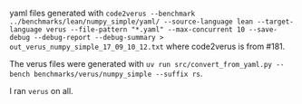 

yaml files generated with `code2verus --benchmark ../benchmarks/lean/numpy_simple/yaml/ --source-language lean --target-language verus --file-pattern "*.yaml" --max-concurrent 10 --save-debug --debug-report --debug-summary > out_verus_numpy_simple_17_09_10_12.txt` where code2verus is from #181.


The verus files were generated with `uv run src/convert_from_yaml.py --bench benchmarks/verus/numpy_simple --suffix rs`.

I ran `verus` on all.
